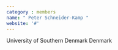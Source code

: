 ```yaml
---
category : members
name: " Peter Schneider-Kamp " 
website: '#'
---
```

University of Southern Denmark
Denmark

